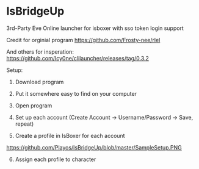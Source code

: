 # IsBridgeUp
3rd-Party Eve Online launcher for isboxer with sso token login support

Credit for orginial program
https://github.com/Frosty-nee/rlel 

And others for insperation:
https://github.com/Icy0ne/clilauncher/releases/tag/0.3.2

Setup:

1) Download program

2) Put it somewhere easy to find on your computer

3) Open program

4) Set up each account (Create Account -> Username/Password -> Save, repeat)

5) Create a profile in IsBoxer for each account

https://github.com/Playos/IsBridgeUp/blob/master/SampleSetup.PNG

6) Assign each profile to character

